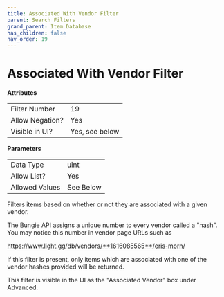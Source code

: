 ```yaml
---
title: Associated With Vendor Filter
parent: Search Filters
grand_parent: Item Database
has_children: false
nav_order: 19
---
```


# Associated With Vendor Filter

**Attributes**

<table>
<tr><td>Filter Number</td><td>19</td></tr>
<tr><td>Allow Negation?</td><td>Yes</td></tr>
<tr><td>Visible in UI?</td><td>Yes, see below</td></tr>
</table>

**Parameters**

<table>
<tr><td>Data Type</td><td>uint</td></tr>
<tr><td>Allow List?</td><td>Yes</td></tr>
<tr><td>Allowed Values</td><td>See Below</td></tr>
</table>

Filters items based on whether or not they are associated with a given vendor.

The Bungie API assigns a unique number to every vendor called a "hash". You may notice this number in vendor page URLs such as 

https://www.light.gg/db/vendors/**1616085565**/eris-morn/

If this filter is present, only items which are associated with one of the vendor hashes provided will be returned.

This filter is visible in the UI as the "Associated Vendor" box under Advanced.

